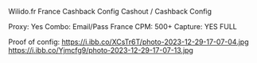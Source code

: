 Wilido.fr France Cashback Config
Cashout / Cashback Config

Proxy: Yes
Combo: Email/Pass France
CPM: 500+
Capture: YES FULL


Proof of config:
https://i.ibb.co/XCsTr6T/photo-2023-12-29-17-07-04.jpg
https://i.ibb.co/Yjmcfg9/photo-2023-12-29-17-07-13.jpg
